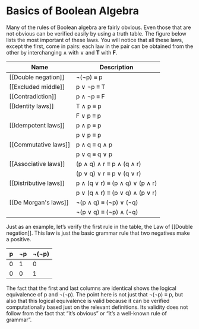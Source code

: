 # Basics of Boolean Algebra
Many of the rules of Boolean algebra are fairly obvious. Even those that are not obvious can be verified easily by using a truth table. The figure below lists the most important of these laws. You will notice that all these laws, except the first, come in pairs: each law in the pair can be obtained from the other by interchanging $\wedge$ with $\vee$ and **T** with **F**. 

| Name              | Description                     |
| ----------------- | ------------------------------- |
| [[Double negation]]   | ¬(¬p) ≡ p                       |
| [[Excluded middle]]   | p ∨ ¬p ≡ T                      |
| [[Contradiction]]     | p ∧ ¬p ≡ F                      |
| [[Identity laws]]     | T ∧ p ≡ p                       |
|                   | F ∨ p ≡ p                       |
| [[Idempotent laws]]   | p ∧ p ≡ p                       |
|                   | p ∨ p ≡ p                       |
| [[Commutative laws]]  | p ∧ q ≡ q ∧ p                   |
|                   | p ∨ q ≡ q ∨ p                   |
| [[Associative laws]]  | (p ∧ q) ∧ r ≡ p ∧ (q ∧ r)       |
|                   | (p ∨ q) ∨ r ≡ p ∨ (q ∨ r)       |
| [[Distributive laws]] | p ∧ (q ∨ r) ≡ (p ∧ q) ∨ (p ∧ r) |
|                   | p ∨ (q ∧ r) ≡ (p ∨ q) ∧ (p ∨ r) |
| [[De Morgan's laws]]  | ¬(p ∧ q) ≡ (¬p) ∨ (¬q)          |
|                   | ¬(p ∨ q) ≡ (¬p) ∧ (¬q)          | 

Just as an example, let’s verify the first rule in the table, the Law of [[Double negation]]. This law is just the basic grammar rule that two negatives make a positive.

| p   | ¬p  | ¬(¬p) | 
| --- | --- | ----- |
| 0   | 1   | 0     |
| 0   | 0   | 1     |

The fact that the first and last columns are identical shows the logical equivalence of p and $\neg$($\neg$p). The point here is not just that $\neg$($\neg$p) $\equiv$ p, but also that this logical equivalence is valid because it can be verified computationally based just on the relevant definitions. Its validity does not follow from the fact that “it’s obvious” or “it’s a well-known rule of grammar”.